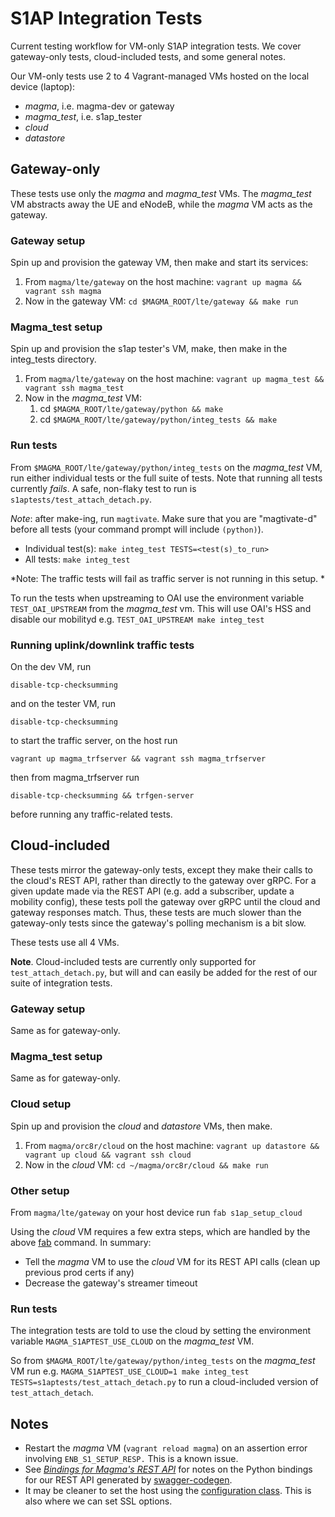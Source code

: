 # S1AP Integration Tests

Current testing workflow for VM-only S1AP integration tests. We cover gateway-only tests, cloud-included tests, and some general notes.

Our VM-only tests use 2 to 4 Vagrant-managed VMs hosted on the local device (laptop):

- *magma*, i.e. magma-dev or gateway
- *magma_test*, i.e. s1ap_tester
- *cloud*
- *datastore*

## Gateway-only

These tests use only the *magma* and *magma_test* VMs. The *magma_test* VM abstracts away the UE and eNodeB, while the *magma* VM acts as the gateway.

### Gateway setup

Spin up and provision the gateway VM, then make and start its services:

1. From `magma/lte/gateway` on the host machine: `vagrant up magma && vagrant ssh magma`
1. Now in the gateway VM: `cd $MAGMA_ROOT/lte/gateway && make run`

### Magma_test setup

Spin up and provision the s1ap tester's VM, make, then make in the integ_tests directory.

1. From `magma/lte/gateway` on the host machine: `vagrant up magma_test && vagrant ssh magma_test`
1. Now in the *magma_test* VM:
    1. cd `$MAGMA_ROOT/lte/gateway/python && make`
    1. cd `$MAGMA_ROOT/lte/gateway/python/integ_tests && make`

### Run tests

From `$MAGMA_ROOT/lte/gateway/python/integ_tests` on the *magma_test* VM, run either individual tests or the full suite of tests. Note that running all tests currently *fails*. A safe, non-flaky test to run is `s1aptests/test_attach_detach.py`.

*Note*: after make-ing, run `magtivate`. Make sure that you are "magtivate-d" before all tests (your command prompt will include `(python)`).

* Individual test(s): `make integ_test TESTS=<test(s)_to_run>`
* All tests: `make integ_test`

*Note: The traffic tests will fail as traffic server is not running in this setup. *

To run the tests when upstreaming to OAI use the environment variable `TEST_OAI_UPSTREAM` from the *magma_test* vm. This will use OAI's HSS and disable our mobilityd e.g. `TEST_OAI_UPSTREAM make integ_test`

### Running uplink/downlink traffic tests

On the dev VM, run

`disable-tcp-checksumming`

and on the tester VM, run

`disable-tcp-checksumming`

to start the traffic server, on the host run

`vagrant up magma_trfserver && vagrant ssh magma_trfserver`

then from magma_trfserver run

`disable-tcp-checksumming && trfgen-server`

before running any traffic-related tests.

## Cloud-included

These tests mirror the gateway-only tests, except they make their calls to the cloud's REST API, rather than directly to the gateway over gRPC. For a given update made via the REST API (e.g. add a subscriber, update a mobility config), these tests poll the gateway over gRPC until the cloud and gateway responses match. Thus, these tests are much slower than the gateway-only tests since the gateway's polling mechanism is a bit slow.

These tests use all 4 VMs.

**Note**. Cloud-included tests are currently only supported for `test_attach_detach.py`, but will and can easily be added for the rest of our suite of integration tests.

### Gateway setup

Same as for gateway-only.

### Magma_test setup

Same as for gateway-only.

### Cloud setup

Spin up and provision the *cloud* and *datastore* VMs, then make.

1. From `magma/orc8r/cloud` on the host machine: `vagrant up datastore && vagrant up cloud && vagrant ssh cloud`
1. Now in the *cloud* VM: `cd ~/magma/orc8r/cloud && make run`

### Other setup

From `magma/lte/gateway` on your host device run `fab s1ap_setup_cloud`

Using the *cloud* VM requires a few extra steps, which are handled by the above [fab](http://www.fabfile.org/) command. In summary:

- Tell the *magma* VM to use the *cloud* VM for its REST API calls (clean up previous prod certs if any)
- Decrease the gateway's streamer timeout

### Run tests

The integration tests are told to use the cloud by setting the environment variable `MAGMA_S1APTEST_USE_CLOUD` on the *magma_test* VM.

So from `$MAGMA_ROOT/lte/gateway/python/integ_tests` on the *magma_test* VM run e.g. `MAGMA_S1APTEST_USE_CLOUD=1 make integ_test TESTS=s1aptests/test_attach_detach.py` to run a cloud-included version of `test_attach_detach`.

## Notes

- Restart the *magma* VM (`vagrant reload magma`) on an assertion error involving `ENB_S1_SETUP_RESP.` This is a known issue.
- See *[Bindings for Magma's REST API](https://fb.quip.com/4tmUAtlox4Oy)* for notes on the Python bindings for our REST API generated by [swagger-codegen](https://github.com/swagger-api/swagger-codegen).
- It may be cleaner to set the host using the [configuration class](https://github.com/swagger-api/swagger-codegen/blob/master/samples/client/petstore/python/petstore_api/configuration.py). This is also where we can set SSL options.
